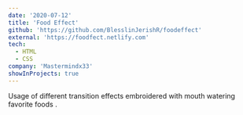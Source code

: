 ```yaml
---
date: '2020-07-12'
title: 'Food Effect'
github: 'https://github.com/BlesslinJerishR/foodeffect'
external: 'https://foodfect.netlify.com'
tech:
  - HTML
  - CSS
company: 'Mastermindx33'
showInProjects: true
---
```


Usage of different transition effects embroidered with mouth watering favorite foods .
